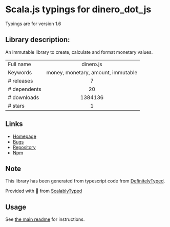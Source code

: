 
# Scala.js typings for dinero_dot_js

Typings are for version 1.6

## Library description:
An immutable library to create, calculate and format monetary values.

|                    |                 |
| ------------------ | :-------------: |
| Full name          | dinero.js |
| Keywords           | money, monetary, amount, immutable |
| # releases         | 7 |
| # dependents       | 20 |
| # downloads        | 1384136 |
| # stars            | 1 |

## Links
- [Homepage](https://dinerojs.com/)
- [Bugs](https://github.com/dinerojs/dinero.js/issues)
- [Repository](https://github.com/dinerojs/dinero.js)
- [Npm](https://www.npmjs.com/package/dinero.js)
    


## Note
This library has been generated from typescript code from [DefinitelyTyped](https://definitelytyped.org).

Provided with :purple_heart: from [ScalablyTyped](https://github.com/oyvindberg/ScalablyTyped)

## Usage
See [the main readme](../../readme.md) for instructions.


